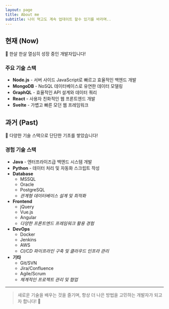 ```yaml
---
layout: page
title: About me
subtitle: 나이 먹고도 계속 업데이트 할수 있기를 바라며..
---
```


## 현재 (Now)

🚀 한살 한살 열심히 성장 중인 개발자입니다!

### 주요 기술 스택

- **Node.js** - 서버 사이드 JavaScript로 빠르고 효율적인 백엔드 개발
- **MongoDB** - NoSQL 데이터베이스로 유연한 데이터 모델링
- **GraphQL** - 효율적인 API 설계와 데이터 쿼리
- **React** - 사용자 친화적인 웹 프론트엔드 개발
- **Svelte** - 가볍고 빠른 모던 웹 프레임워크

## 과거 (Past)

💪 다양한 기술 스택으로 단단한 기초를 쌓았습니다!

### 경험 기술 스택

- **Java** - 엔터프라이즈급 백엔드 시스템 개발
- **Python** - 데이터 처리 및 자동화 스크립트 작성
- **Database**
  - MSSQL
  - Oracle
  - PostgreSQL
  - _관계형 데이터베이스 설계 및 최적화_
- **Frontend**
  - jQuery
  - Vue.js
  - Angular
  - _다양한 프론트엔드 프레임워크 활용 경험_
- **DevOps**
  - Docker
  - Jenkins
  - AWS
  - _CI/CD 파이프라인 구축 및 클라우드 인프라 관리_
- **기타**
  - Git/SVN
  - Jira/Confluence
  - Agile/Scrum
  - _체계적인 프로젝트 관리 및 협업_

---

> 새로운 기술을 배우는 것을 즐기며,
> 항상 더 나은 방법을 고민하는 개발자가 되고자 합니다! 🌱
